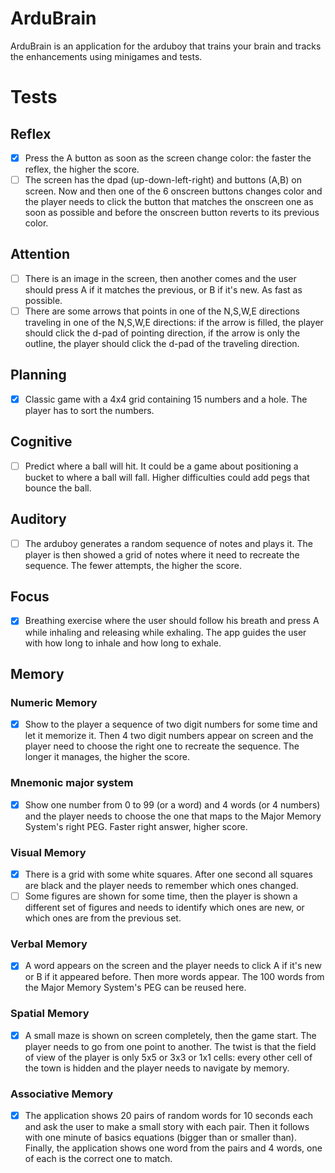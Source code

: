 # ArduBrain
ArduBrain is an application for the arduboy that trains your brain and tracks the enhancements using minigames and tests.

# Tests

## Reflex
- [x] Press the A button as soon as the screen change color: the faster the reflex, the higher the score.
- [ ] The screen has the dpad (up-down-left-right) and buttons (A,B) on screen. Now and then one of the 6 onscreen buttons changes color and the player needs to click the button that matches the onscreen one as soon as possible and before the onscreen button reverts to its previous color.

## Attention
- [ ] There is an image in the screen, then another comes and the user should press A if it matches the previous, or B if it's new. As fast as possible.
- [ ] There are some arrows that points in one of the N,S,W,E directions traveling in one of the N,S,W,E directions: if the arrow is filled, the player should click the d-pad of pointing direction, if the arrow is only the outline, the player should click the d-pad of the traveling direction.

## Planning
- [x] Classic game with a 4x4 grid containing 15 numbers and a hole. The player has to sort the numbers.

## Cognitive
- [ ] Predict where a ball will hit. It could be a game about positioning a bucket to where a ball will fall. Higher difficulties could add pegs that bounce the ball.

## Auditory
- [ ] The arduboy generates a random sequence of notes and plays it. The player is then showed a grid of notes where it need to recreate the sequence. The fewer attempts, the higher the score.

## Focus
- [x] Breathing exercise where the user should follow his breath and press A while inhaling and releasing while exhaling. The app guides the user with how long to inhale and how long to exhale.

## Memory

### Numeric Memory
- [x] Show to the player a sequence of two digit numbers for some time and let it memorize it.  Then 4 two digit numbers appear on screen and the player need to choose the right one to recreate the sequence.  The longer it manages, the higher the score.

### Mnemonic major system
- [x] Show one number from 0 to 99 (or a word) and 4 words (or 4 numbers) and the player needs to choose the one that maps to the Major Memory System's right PEG.  Faster right answer, higher score.

### Visual Memory
- [x] There is a grid with some white squares. After one second all squares are black and the player needs to remember which ones changed.
- [ ] Some figures are shown for some time, then the player is shown a different set of figures and needs to identify which ones are new, or which ones are from the previous set.

### Verbal Memory
- [x] A word appears on the screen and the player needs to click A if it's new or B if it appeared before. Then more words appear. The 100 words from the Major Memory System's PEG can be reused here.

### Spatial Memory
- [x] A small maze is shown on screen completely, then the game start. The player needs to go from one point to another. The twist is that the field of view of the player is only 5x5 or 3x3 or 1x1 cells: every other cell of the town is hidden and the player needs to navigate by memory.

### Associative Memory
- [x] The application shows 20 pairs of random words for 10 seconds each and ask the user to make a small story with each pair. Then it follows with one minute of basics equations (bigger than or smaller than). Finally, the application shows one word from the pairs and 4 words, one of each is the correct one to match.
